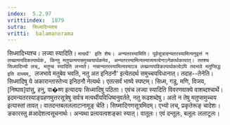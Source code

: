 ```yaml
---
index:  5.2.97
vrittiindex:  1879
sutra:  सिध्मादिभ्यश्च
vritti:  balamanorama 
---
```


सिध्मादिभ्यश्च। लज्वा स्यादिति। `मत्वर्थे' इति शेषः। अन्यतरस्यामिति। पूर्वसूत्रादन्यतरस्यामित्यनुवृत्तं न लच्प्रत्ययविकल्पार्थकं, किन्तु मतुप्प्रत्ययसमुच्चयार्थकमेव, अन्यतरस्यामित्यस्याव्ययत्वेनाऽनेकार्थकत्वात्। ततश्च सिध्मादिभ्यो लच्, मतुप्च स्यादिति लभ्यते। नचान्यतरस्यामित्यस्याऽत्र लच्प्रत्ययविकल्पार्थकत्वेऽपि तदभावे मतुप्सिद्ध इति वाच्यम्, `लजभावे मतुबेव भवति, नतु अत इनिठनौ' इत्येतदर्थ समुच्चयविधानात्। तदाह--तेनेति। सिध्मादिषु ये अकारान्तास्तेभ्य इनिठनौ नेत्यर्थः। एतत्सर्वं भाष्ये स्पष्टम्। सिध्म, गडु, मणि, विजय, [निष्पाव]पांसु, हनु, पा�ष्ण इत्यादयः सिध्मादिषु पठिताः। एवंच लज्वा स्यादिति विवरणवाक्ये वाशब्दश्चार्थे। इदमन्यतरस्याङ्ग्रहणमुत्तरसूत्रेषु सर्वत्र मत्वर्थीयविधिष्वनुवर्तते, नतु रूढशब्देषु। अतो न तेषु मतुप्समुच्चय इत्यास्तां तावत्। वातदन्तबलललाटानामूङ् चेति। सिघ्मादिगणसूत्रमिदम्। एभ्यो लच्, प्रकृतेरूङ् चादेशः। ङकारस्तु #आदेशत्वसूचनार्थः। अन्यथा प्रत्ययत्वशङ्का स्यात्। वातूलः। एवं दन्तूलः, बलूलः ललाटूलः। 

